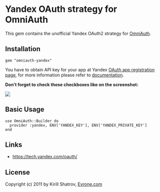 # Yandex OAuth strategy for OmniAuth

This gem contains the unofficial Yandex OAuth2 strategy for [OmniAuth](http://github.com/intridea/omniauth).

## Installation

    gem "omniauth-yandex"

You have to obtain API key for your app at Yandex [OAuth app registration page](https://oauth.yandex.ru/client/new), for more information please refer to [documentation](https://tech.yandex.com/oauth/doc/dg/tasks/register-client-docpage/).

**Don't forget to check these checkboxes like on the screenshot:**

![](http://f.cl.ly/items/3A093X3E420k2Q3P0K2A/Screen%20Shot%202012-10-21%20at%2010.12.13%20PM.png)

## Basic Usage

    use OmniAuth::Builder do
      provider :yandex, ENV['YANDEX_KEY'], ENV['YANDEX_PRIVATE_KEY']
    end


## Links

* https://tech.yandex.com/oauth/

## License

Copyright (c) 2011 by Kirill Shatrov, [Evrone.com](http://evrone.com/)

